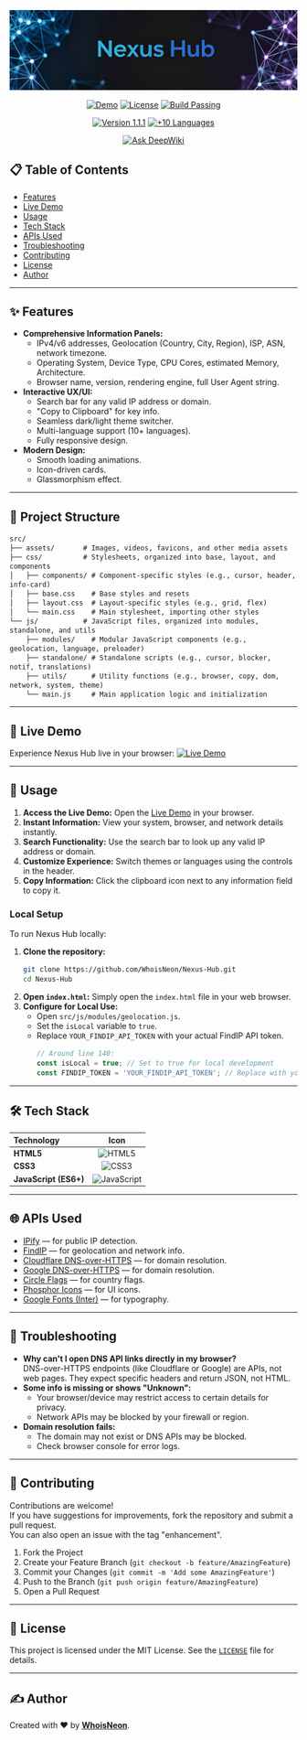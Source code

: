 <p align="center">
  <img src="https://raw.githubusercontent.com/WhoisNeon/Nexus-Hub/refs/heads/master/src/assets/banner.png" alt="Nexus Hub Banner">
</p>

<p align="center">
  <a href="https://nexus.usrsrc.com"><img src="https://img.shields.io/badge/demo-online-brightgreen?style=for-the-badge" alt="Demo"></a>
  <a href="https://github.com/WhoisNeon/Nexus-Hub/blob/master/LICENSE"><img src="https://img.shields.io/badge/License-MIT-yellow.svg?style=for-the-badge" alt="License"></a>
  <a href="#"><img src="https://img.shields.io/badge/build-passing-darkgreen?style=for-the-badge" alt="Build Passing"></a>
  </p>

<p align="center">
  <a href="#"><img src="https://img.shields.io/badge/version-1.1.1-blue?style=for-the-badge" alt="Version 1.1.1"></a>
  <a href="#"><img src="https://img.shields.io/badge/languages-10+-purple?style=for-the-badge" alt="+10 Languages"></a>
</p>

<p align="center">
<a href="https://deepwiki.com/WhoisNeon/Nexus-Hub"><img src="https://deepwiki.com/badge.svg" alt="Ask DeepWiki"></a>
</p>


## 📋 Table of Contents

- [Features](#-features)
- [Live Demo](#-live-demo)
- [Usage](#-usage)
- [Tech Stack](#-tech-stack)
- [APIs Used](#-apis-used)
- [Troubleshooting](#-troubleshooting)
- [Contributing](#-contributing)
- [License](#-license)
- [Author](#️-author)

---

## ✨ Features

- **Comprehensive Information Panels:**
  - IPv4/v6 addresses, Geolocation (Country, City, Region), ISP, ASN, network timezone.
  - Operating System, Device Type, CPU Cores, estimated Memory, Architecture.
  - Browser name, version, rendering engine, full User Agent string.
- **Interactive UX/UI:**
  - Search bar for any valid IP address or domain.
  - "Copy to Clipboard" for key info.
  - Seamless dark/light theme switcher.
  - Multi-language support (10+ languages).
  - Fully responsive design.
- **Modern Design:**
  - Smooth loading animations.
  - Icon-driven cards.
  - Glassmorphism effect.

---

## 📂 Project Structure

```
src/
├── assets/       # Images, videos, favicons, and other media assets
├── css/          # Stylesheets, organized into base, layout, and components
│   ├── components/ # Component-specific styles (e.g., cursor, header, info-card)
│   ├── base.css    # Base styles and resets
│   ├── layout.css  # Layout-specific styles (e.g., grid, flex)
│   └── main.css    # Main stylesheet, importing other styles
└── js/           # JavaScript files, organized into modules, standalone, and utils
    ├── modules/    # Modular JavaScript components (e.g., geolocation, language, preloader)
    ├── standalone/ # Standalone scripts (e.g., cursor, blocker, notif, translations)
    ├── utils/      # Utility functions (e.g., browser, copy, dom, network, system, theme)
    └── main.js     # Main application logic and initialization
```

---

## 🔴 Live Demo

Experience Nexus Hub live in your browser: [![Live Demo](https://img.shields.io/badge/Nexus-Live%20Demo-green?style=for-the-badge)](https://whoisneon.github.io/Nexus-Hub)

---

## 🚀 Usage

1.  **Access the Live Demo:** Open the [Live Demo](https://whoisneon.github.io/Nexus-Hub) in your browser.
2.  **Instant Information:** View your system, browser, and network details instantly.
3.  **Search Functionality:** Use the search bar to look up any valid IP address or domain.
4.  **Customize Experience:** Switch themes or languages using the controls in the header.
5.  **Copy Information:** Click the clipboard icon next to any information field to copy it.

### Local Setup

To run Nexus Hub locally:

1.  **Clone the repository:**
    ```bash
    git clone https://github.com/WhoisNeon/Nexus-Hub.git
    cd Nexus-Hub
    ```
2.  **Open `index.html`:** Simply open the `index.html` file in your web browser.
3.  **Configure for Local Use:**
    *   Open `src/js/modules/geolocation.js`.
    *   Set the `isLocal` variable to `true`.
    *   Replace `YOUR_FINDIP_API_TOKEN` with your actual FindIP API token.
        ```javascript
        // Around line 140:
        const isLocal = true; // Set to true for local development
        const FINDIP_TOKEN = 'YOUR_FINDIP_API_TOKEN'; // Replace with your FindIP API token
        ```

---

## 🛠️ Tech Stack

| Technology            |                                                                    Icon                                                                    |
| :-------------------- | :----------------------------------------------------------------------------------------------------------------------------------------: |
| **HTML5**             |        <img src="https://cdn.jsdelivr.net/gh/devicons/devicon/icons/html5/html5-original.svg" alt="HTML5" width="40" height="40"/>         |
| **CSS3**              |          <img src="https://cdn.jsdelivr.net/gh/devicons/devicon/icons/css3/css3-original.svg" alt="CSS3" width="40" height="40"/>          |
| **JavaScript (ES6+)** | <img src="https://cdn.jsdelivr.net/gh/devicons/devicon/icons/javascript/javascript-original.svg" alt="JavaScript" width="40" height="40"/> |

---

## 🌐 APIs Used

- [IPify](https://www.ipify.org/) — for public IP detection.
- [FindIP](https://findip.net/) — for geolocation and network info.
- [Cloudflare DNS-over-HTTPS](https://developers.cloudflare.com/1.1.1.1/encryption/dns-over-https) — for domain resolution.
- [Google DNS-over-HTTPS](https://developers.google.com/speed/public-dns/docs/dns-over-https) — for domain resolution.
- [Circle Flags](https://github.com/hatscripts/circle-flags) — for country flags.
- [Phosphor Icons](https://phosphoricons.com/) — for UI icons.
- [Google Fonts (Inter)](https://fonts.google.com/specimen/Inter) — for typography.

---

## 🧩 Troubleshooting

- **Why can't I open DNS API links directly in my browser?**  
  DNS-over-HTTPS endpoints (like Cloudflare or Google) are APIs, not web pages. They expect specific headers and return JSON, not HTML.
- **Some info is missing or shows "Unknown":**
  - Your browser/device may restrict access to certain details for privacy.
  - Network APIs may be blocked by your firewall or region.
- **Domain resolution fails:**
  - The domain may not exist or DNS APIs may be blocked.
  - Check browser console for error logs.

---

## 🤝 Contributing

Contributions are welcome!  
If you have suggestions for improvements, fork the repository and submit a pull request.  
You can also open an issue with the tag "enhancement".

1. Fork the Project
2. Create your Feature Branch (`git checkout -b feature/AmazingFeature`)
3. Commit your Changes (`git commit -m 'Add some AmazingFeature'`)
4. Push to the Branch (`git push origin feature/AmazingFeature`)
5. Open a Pull Request

---

## 📄 License

This project is licensed under the MIT License. See the [`LICENSE`](LICENSE) file for details.

---

## ✍️ Author

Created with ❤️ by **[WhoisNeon](https://github.com/WhoisNeon)**.
